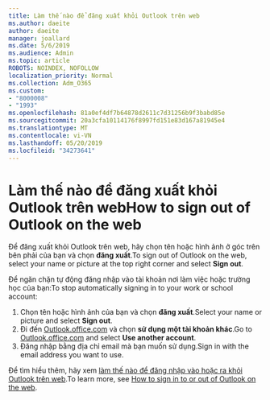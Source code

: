 ```yaml
---
title: Làm thế nào để đăng xuất khỏi Outlook trên web
ms.author: daeite
author: daeite
manager: joallard
ms.date: 5/6/2019
ms.audience: Admin
ms.topic: article
ROBOTS: NOINDEX, NOFOLLOW
localization_priority: Normal
ms.collection: Adm_O365
ms.custom:
- "8000008"
- "1993"
ms.openlocfilehash: 81a0ef4df7b64878d2611c7d31256b9f3babd85e
ms.sourcegitcommit: 20a3cfa10114176f8997fd151e83d167a81945e4
ms.translationtype: MT
ms.contentlocale: vi-VN
ms.lasthandoff: 05/20/2019
ms.locfileid: "34273641"
---
```

# <a name="how-to-sign-out-of-outlook-on-the-web"></a><span data-ttu-id="7d5e2-102">Làm thế nào để đăng xuất khỏi Outlook trên web</span><span class="sxs-lookup"><span data-stu-id="7d5e2-102">How to sign out of Outlook on the web</span></span>

<span data-ttu-id="7d5e2-103">Để đăng xuất khỏi Outlook trên web, hãy chọn tên hoặc hình ảnh ở góc trên bên phải của bạn và chọn **đăng xuất**.</span><span class="sxs-lookup"><span data-stu-id="7d5e2-103">To sign out of Outlook on the web, select your name or picture at the top right corner and select **Sign out**.</span></span>

<span data-ttu-id="7d5e2-104">Để ngăn chặn tự động đăng nhập vào tài khoản nơi làm việc hoặc trường học của bạn:</span><span class="sxs-lookup"><span data-stu-id="7d5e2-104">To stop automatically signing in to your work or school account:</span></span>

1. <span data-ttu-id="7d5e2-105">Chọn tên hoặc hình ảnh của bạn và chọn **đăng xuất**.</span><span class="sxs-lookup"><span data-stu-id="7d5e2-105">Select your name or picture and select **Sign out**.</span></span>
1. <span data-ttu-id="7d5e2-106">Đi đến [Outlook.office.com](https://outlook.office.com/) và chọn **sử dụng một tài khoản khác**.</span><span class="sxs-lookup"><span data-stu-id="7d5e2-106">Go to [Outlook.office.com](https://outlook.office.com/) and select **Use another account**.</span></span>
1. <span data-ttu-id="7d5e2-107">Đăng nhập bằng địa chỉ email mà bạn muốn sử dụng.</span><span class="sxs-lookup"><span data-stu-id="7d5e2-107">Sign in with the email address you want to use.</span></span>

<span data-ttu-id="7d5e2-108">Để tìm hiểu thêm, hãy xem [làm thế nào để đăng nhập vào hoặc ra khỏi Outlook trên web](https://support.office.com/article/763fab4d-0138-4814-b450-37fc286bcb79).</span><span class="sxs-lookup"><span data-stu-id="7d5e2-108">To learn more, see [How to sign in to or out of Outlook on the web](https://support.office.com/article/763fab4d-0138-4814-b450-37fc286bcb79).</span></span>